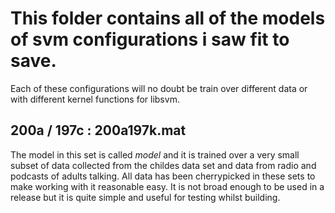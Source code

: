 # This folder contains all of the models of svm configurations i saw fit to save.
Each of these configurations will no doubt be train over different data or with
different kernel functions for libsvm.

## 200a / 197c : 200a197k.mat
The model in this set is called _model_ and it is trained over a very small
subset of data collected from the childes data set and data from radio and podcasts
of adults talking. All data has been cherrypicked in these sets to make working
with it reasonable easy. It is not broad enough to be used in a release but it is
quite simple and useful for testing whilst building. 